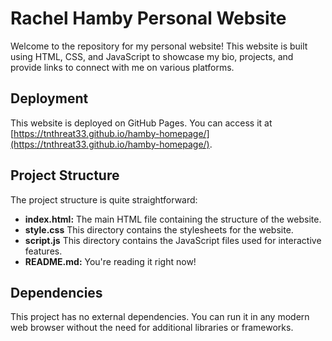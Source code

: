 # Rachel Hamby Personal Website

Welcome to the repository for my personal website! This website is built using HTML, CSS, and JavaScript to showcase my bio, projects, and provide links to connect with me on various platforms.

## Deployment

This website is deployed on GitHub Pages. You can access it at [https://tnthreat33.github.io/hamby-homepage/](https://tnthreat33.github.io/hamby-homepage/).

## Project Structure

The project structure is quite straightforward:

- **index.html:** The main HTML file containing the structure of the website.
- **style.css** This directory contains the stylesheets for the website.
- **script.js** This directory contains the JavaScript files used for interactive features.
- **README.md:** You're reading it right now!

## Dependencies

This project has no external dependencies. You can run it in any modern web browser without the need for additional libraries or frameworks.




